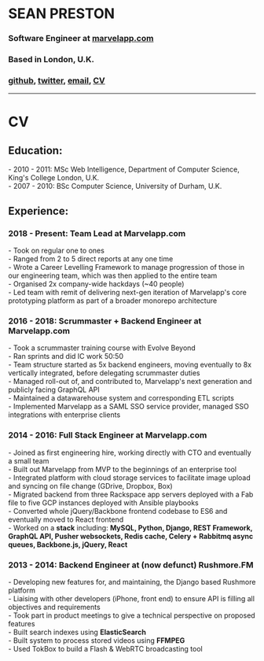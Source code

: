 # SEAN PRESTON

### Software Engineer at <a href="https://marvelapp.com">marvelapp.com</a>

### Based in London, U.K.

### <a href="github.com/seanpreston">github</a>, <a href="twitter.com/seanpreston">twitter</a>, <a href="mailto:seanmpreston@gmail.com">email</a>, <a href="/2">CV</a>

---

# CV

## Education:

<p>
- 2010 - 2011: MSc Web Intelligence, Department of Computer Science, King's College London, U.K. </br>
- 2007 - 2010: BSc Computer Science, University of Durham, U.K.
</p>


## Experience:

### 2018 - Present: Team Lead at Marvelapp.com
<p>
- Took on regular one to ones</br>
- Ranged from 2 to 5 direct reports at any one time</br>
- Wrote a Career Levelling Framework to manage progression of those in our engineering team, which was then applied to the entire team</br>
- Organised 2x company-wide hackdays (~40 people)</br>
- Led team with remit of delivering next-gen iteration of Marvelapp's core prototyping platform as part of a broader monorepo architecture
</p>

### 2016 - 2018: Scrummaster + Backend Engineer at Marvelapp.com
<p>
- Took a scrummaster training course with Evolve Beyond</br>
- Ran sprints and did IC work 50:50</br>
- Team structure started as 5x backend engineers, moving eventually to 8x vertically integrated, before delegating scrummaster duties</br>
- Managed roll-out of, and contributed to, Marvelapp's next generation and publicly facing GraphQL API</br>
- Maintained a datawarehouse system and corresponding ETL scripts</br>
- Implemented Marvelapp as a SAML SSO service provider, managed SSO integrations with enterprise clients</br>
</p>

### 2014 - 2016: Full Stack Engineer at Marvelapp.com
<p>
- Joined as first engineering hire, working directly with CTO and eventually a small team</br>
- Built out Marvelapp from MVP to the beginnings of an enterprise tool</br>
- Integrated platform with cloud storage services to facilitate image upload and syncing on file change (GDrive, Dropbox, Box)</br>
- Migrated backend from three Rackspace app servers deployed with a Fab file to five GCP instances deployed with Ansible playbooks</br>
- Converted whole jQuery/Backbone frontend codebase to ES6 and eventually moved to React frontend</br>
- Worked on a <strong>stack</strong> including: <strong>MySQL, Python, Django, REST Framework, GraphQL API, Pusher websockets, Redis cache, Celery + Rabbitmq async queues, Backbone.js, jQuery, React</strong>
</p>


### 2013 - 2014: Backend Engineer at (now defunct) Rushmore.FM
<p>
- Developing new features for, and maintaining, the Django based Rushmore platform</br>
- Liaising with other developers (iPhone, front end) to ensure API is filling all objectives and requirements</br>
- Took part in product meetings to give a technical perspective on proposed features</br>
- Built search indexes using <strong>ElasticSearch</strong></br>
- Built system to process stored videos using <strong>FFMPEG</strong></br>
- Used TokBox to build a Flash & WebRTC broadcasting tool</br>
</p>
